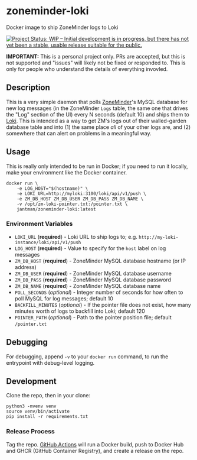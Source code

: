 # zoneminder-loki

Docker image to ship ZoneMinder logs to Loki

[![Project Status: WIP – Initial development is in progress, but there has not yet been a stable, usable release suitable for the public.](https://www.repostatus.org/badges/latest/wip.svg)](https://www.repostatus.org/#wip)

**IMPORTANT:** This is a personal project only. PRs are accepted, but this is not supported and "issues" will likely not be fixed or responded to. This is only for people who understand the details of everything invovled.

## Description

This is a very simple daemon that polls [ZoneMinder](https://zoneminder.com/)'s MySQL database for new log messages (in the ZoneMinder `Logs` table, the same one that drives the "Log" section of the UI) every N seconds (default 10) and ships them to [Loki](https://grafana.com/oss/loki/). This is intended as a way to get ZM's logs out of their walled-garden database table and into (1) the same place _all_ of your other logs are, and (2) somewhere that can alert on problems in a meaningful way.

## Usage

This is really only intended to be run in Docker; if you need to run it locally, make your environment like the Docker container.

```
docker run \
    -e LOG_HOST="$(hostname)" \
    -e LOKI_URL=http://myloki:3100/loki/api/v1/push \
    -e ZM_DB_HOST ZM_DB_USER ZM_DB_PASS ZM_DB_NAME \
    -v /opt/zm-loki-pointer.txt:/pointer.txt \
    jantman/zoneminder-loki:latest
```

### Environment Variables

* `LOKI_URL` (**required**) - Loki URL to ship logs to; e.g. `http://my-loki-instance/loki/api/v1/push`
* `LOG_HOST` (**required**) - Value to specify for the `host` label on log messages
* `ZM_DB_HOST` (**required**) - ZoneMinder MySQL database hostname (or IP address)
* `ZM_DB_USER` (**required**) - ZoneMinder MySQL database username
* `ZM_DB_PASS` (**required**) - ZoneMinder MySQL database password
* `ZM_DB_NAME` (**required**) - ZoneMinder MySQL database name
* `POLL_SECONDS` (_optional_) - Integer number of seconds for how often to poll MySQL for log messages; default 10
* `BACKFILL_MINUTES` (_optional_) - If the pointer file does not exist, how many minutes worth of logs to backfill into Loki; default 120
* `POINTER_PATH` (_optional_) - Path to the pointer position file; default `/pointer.txt`

## Debugging

For debugging, append `-v` to your `docker run` command, to run the entrypoint with debug-level logging.

## Development

Clone the repo, then in your clone:

```
python3 -mvenv venv
source venv/bin/activate
pip install -r requirements.txt
```

### Release Process

Tag the repo. [GitHub Actions](https://github.com/jantman/zoneminder-loki/actions) will run a Docker build, push to Docker Hub and GHCR (GitHub Container Registry), and create a release on the repo.